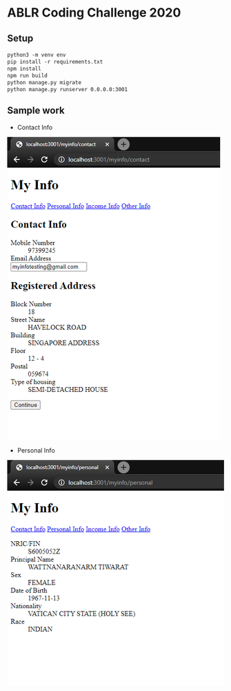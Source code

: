 ABLR Coding Challenge 2020
==========================

## Setup

```shell script
python3 -m venv env
pip install -r requirements.txt
npm install
npm run build
python manage.py migrate
python manage.py runserver 0.0.0.0:3001
```

## Sample work

* Contact Info

![Contact Info](./sample/contact_info_eugene.png)

* Personal Info

![Personal Info](./sample/personal_info_eugene.png)

